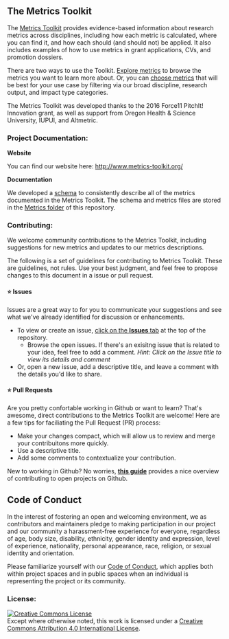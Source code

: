 ## The Metrics Toolkit

The [Metrics Toolkit](http://www.metrics-toolkit.org/) provides evidence-based information about research metrics across disciplines, including how each metric is calculated, where you can find it, and how each should (and should not) be applied.  It also includes examples of how to use metrics in grant applications, CVs, and promotion dossiers.

There are two ways to use the Toolkit. [Explore metrics](http://www.metrics-toolkit.org/explore-metrics/) to browse the metrics you want to learn more about. Or, you can [choose metrics](http://www.metrics-toolkit.org/choose-metrics/) that will be best for your use case by filtering via our broad discipline, research output, and impact type categories. 

The Metrics Toolkit was developed thanks to the 2016 Force11 PitchIt! Innovation grant, as well as support from Oregon Health & Science University, IUPUI, and Altmetric.

### Project Documentation:
**Website**

You can find our website here: http://www.metrics-toolkit.org/

**Documentation**

We developed a [schema](http://www.metrics-toolkit.org/about/metric-description-schema/) to consistently describe all of the metrics documented in the Metrics Toolkit.  The schema and metrics files are stored in the [Metrics folder](https://github.com/Metrics-Toolkit/Metrics-Toolkit/tree/master/Metrics) of this repository.  

### Contributing:
We welcome community contributions to the Metrics Toolkit, including suggestions for new metrics and updates to our metrics descriptions.

The following is a set of guidelines for contributing to Metrics Toolkit. These are guidelines, not rules. Use your best judgment, and feel free to propose changes to this document in a issue or pull request.

#### :star: Issues

Issues are a great way to for you to communicate your suggestions and see what we've already identified for discussion or enhancements.

* To view or create an issue, [click on the **Issues** tab](https://github.com/Metrics-Toolkit/Metrics-Toolkit/issues) at the top of the repository.  
  *  Browse the open issues.  If there's an exisitng issue that is related to your idea, feel free to add a comment. *Hint:  Click on the Issue title to view its details and comment*
* Or, open a new issue, add a descriptive title, and leave a comment with the details you'd like to share.

#### :star: Pull Requests

Are you pretty confortable working in Github or want to learn?  That's awesome, direct contributions to the Metrics Toolkit are welcome!  Here are a few tips for faciliating the Pull Request (PR) process:

* Make your changes compact, which will allow us to review and merge your contribuitons more quickly.
* Use a descriptive title.
* Add some comments to contextualize your contribution.  

New to working in Github?  No worries, **[this guide](https://opensource.guide/how-to-contribute/#how-to-submit-a-contribution)** provides a nice overview of contributing to open projects on Github.  

## Code of Conduct

In the interest of fostering an open and welcoming environment, we as contributors and maintainers pledge to making participation in our project and our community a harassment-free experience for everyone, regardless of age, body size, disability, ethnicity, gender identity and expression, level of experience, nationality, personal appearance, race, religion, or sexual identity and orientation.  

Please familiarize yourself with our [Code of Conduct](https://github.com/Metrics-Toolkit/Metrics-Toolkit/blob/master/CODE_OF_CONDUCT.md), which applies both within project spaces and in public spaces when an individual is representing the project or its community. 

### License: 
<a rel="license" href="http://creativecommons.org/licenses/by/4.0/"><img alt="Creative Commons License" style="border-width:0" src="https://i.creativecommons.org/l/by/4.0/80x15.png" /></a><br />Except where otherwise noted, this work is licensed under a <a rel="license" href="http://creativecommons.org/licenses/by/4.0/">Creative Commons Attribution 4.0 International License</a>.
